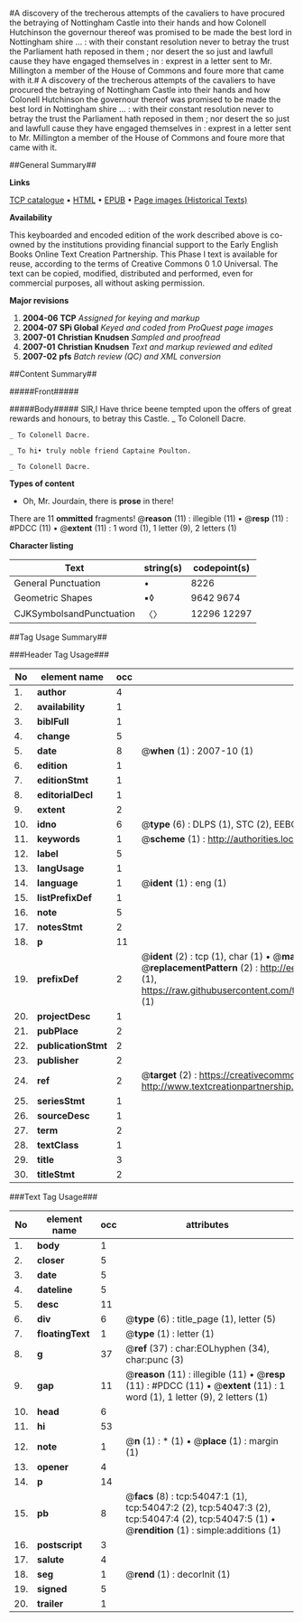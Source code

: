 #A discovery of the trecherous attempts of the cavaliers to have procured the betraying of Nottingham Castle into their hands and how Colonell Hutchinson the governour thereof was promised to be made the best lord in Nottingham shire ... : with their constant resolution never to betray the trust the Parliament hath reposed in them ; nor desert the so just and lawfull cause they have engaged themselves in : exprest in a letter sent to Mr. Millington a member of the House of Commons and foure more that came with it.#
A discovery of the trecherous attempts of the cavaliers to have procured the betraying of Nottingham Castle into their hands and how Colonell Hutchinson the governour thereof was promised to be made the best lord in Nottingham shire ... : with their constant resolution never to betray the trust the Parliament hath reposed in them ; nor desert the so just and lawfull cause they have engaged themselves in : exprest in a letter sent to Mr. Millington a member of the House of Commons and foure more that came with it.

##General Summary##

**Links**

[TCP catalogue](http://www.ota.ox.ac.uk/tcp/)  • 
[HTML](http://tei.it.ox.ac.uk/tcp/Texts-HTML/free/A45/A45246.html)  • 
[EPUB](http://tei.it.ox.ac.uk/tcp/Texts-EPUB/free/A45/A45246.epub) • 
[Page images (Historical Texts)](https://data.historicaltexts.jisc.ac.uk/view?pubId=eebo-12099548e&pageId=eebo-12099548e-54047-1)

**Availability**

This keyboarded and encoded edition of the
	       work described above is co-owned by the institutions
	       providing financial support to the Early English Books
	       Online Text Creation Partnership. This Phase I text is
	       available for reuse, according to the terms of Creative
	       Commons 0 1.0 Universal. The text can be copied,
	       modified, distributed and performed, even for
	       commercial purposes, all without asking permission.

**Major revisions**

1. __2004-06__ __TCP__ *Assigned for keying and markup*
1. __2004-07__ __SPi Global__ *Keyed and coded from ProQuest page images*
1. __2007-01__ __Christian Knudsen__ *Sampled and proofread*
1. __2007-01__ __Christian Knudsen__ *Text and markup reviewed and edited*
1. __2007-02__ __pfs__ *Batch review (QC) and XML conversion*

##Content Summary##

#####Front#####

#####Body#####
SIR,I Have thrice beene tempted upon the offers of great rewards and honours, to betray this Castle.
    _ To Colonell Dacre.

    _ To Colonell Dacre.

    _ To hi• truly noble friend Captaine Poulton.

    _ To Colonell Dacre.

**Types of content**

  * Oh, Mr. Jourdain, there is **prose** in there!

There are 11 **ommitted** fragments! 
 @__reason__ (11) : illegible (11)  •  @__resp__ (11) : #PDCC (11)  •  @__extent__ (11) : 1 word (1), 1 letter (9), 2 letters (1)

**Character listing**


|Text|string(s)|codepoint(s)|
|---|---|---|
|General Punctuation|•|8226|
|Geometric Shapes|▪◊|9642 9674|
|CJKSymbolsandPunctuation|〈〉|12296 12297|

##Tag Usage Summary##

###Header Tag Usage###

|No|element name|occ|attributes|
|---|---|---|---|
|1.|__author__|4||
|2.|__availability__|1||
|3.|__biblFull__|1||
|4.|__change__|5||
|5.|__date__|8| @__when__ (1) : 2007-10 (1)|
|6.|__edition__|1||
|7.|__editionStmt__|1||
|8.|__editorialDecl__|1||
|9.|__extent__|2||
|10.|__idno__|6| @__type__ (6) : DLPS (1), STC (2), EEBO-CITATION (1), OCLC (1), VID (1)|
|11.|__keywords__|1| @__scheme__ (1) : http://authorities.loc.gov/ (1)|
|12.|__label__|5||
|13.|__langUsage__|1||
|14.|__language__|1| @__ident__ (1) : eng (1)|
|15.|__listPrefixDef__|1||
|16.|__note__|5||
|17.|__notesStmt__|2||
|18.|__p__|11||
|19.|__prefixDef__|2| @__ident__ (2) : tcp (1), char (1)  •  @__matchPattern__ (2) : ([0-9\-]+):([0-9IVX]+) (1), (.+) (1)  •  @__replacementPattern__ (2) : http://eebo.chadwyck.com/downloadtiff?vid=$1&page=$2 (1), https://raw.githubusercontent.com/textcreationpartnership/Texts/master/tcpchars.xml#$1 (1)|
|20.|__projectDesc__|1||
|21.|__pubPlace__|2||
|22.|__publicationStmt__|2||
|23.|__publisher__|2||
|24.|__ref__|2| @__target__ (2) : https://creativecommons.org/publicdomain/zero/1.0/ (1), http://www.textcreationpartnership.org/docs/. (1)|
|25.|__seriesStmt__|1||
|26.|__sourceDesc__|1||
|27.|__term__|2||
|28.|__textClass__|1||
|29.|__title__|3||
|30.|__titleStmt__|2||


###Text Tag Usage###

|No|element name|occ|attributes|
|---|---|---|---|
|1.|__body__|1||
|2.|__closer__|5||
|3.|__date__|5||
|4.|__dateline__|5||
|5.|__desc__|11||
|6.|__div__|6| @__type__ (6) : title_page (1), letter (5)|
|7.|__floatingText__|1| @__type__ (1) : letter (1)|
|8.|__g__|37| @__ref__ (37) : char:EOLhyphen (34), char:punc (3)|
|9.|__gap__|11| @__reason__ (11) : illegible (11)  •  @__resp__ (11) : #PDCC (11)  •  @__extent__ (11) : 1 word (1), 1 letter (9), 2 letters (1)|
|10.|__head__|6||
|11.|__hi__|53||
|12.|__note__|1| @__n__ (1) : * (1)  •  @__place__ (1) : margin (1)|
|13.|__opener__|4||
|14.|__p__|14||
|15.|__pb__|8| @__facs__ (8) : tcp:54047:1 (1), tcp:54047:2 (2), tcp:54047:3 (2), tcp:54047:4 (2), tcp:54047:5 (1)  •  @__rendition__ (1) : simple:additions (1)|
|16.|__postscript__|3||
|17.|__salute__|4||
|18.|__seg__|1| @__rend__ (1) : decorInit (1)|
|19.|__signed__|5||
|20.|__trailer__|1||
